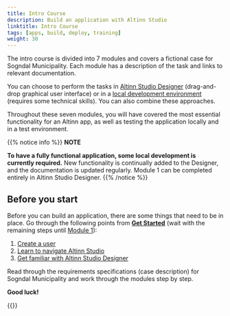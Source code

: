 ```yaml
---
title: Intro Course
description: Build an application with Altinn Studio
linktitle: Intro Course
tags: [apps, build, deploy, training]
weight: 30
---
```


The intro course is divided into 7 modules and covers a fictional case for Sogndal Municipality.
Each module has a description of the task and links to relevant documentation.

You can choose to perform the tasks in [Altinn Studio Designer](/altinn-studio/getting-started) (drag-and-drop graphical user interface) or in a [local development environment](/altinn-studio/guides/local-dev) (requires some technical skills).
You can also combine these approaches.

Throughout these seven modules, you will have covered the most essential functionality for an Altinn app, as well as testing the application locally and in a test environment.

{{% notice info %}}
**NOTE**

**To have a fully functional application, some local development is currently required.**
New functionality is continually added to the Designer, and the documentation is updated regularly.
Module 1 can be completed entirely in Altinn Studio Designer.
{{% /notice %}}

## Before you start

Before you can build an application, there are some things that need to be in place. Go through the following points from
**[Get Started](/altinn-studio/getting-started)** (wait with the remaining steps until [Module 1](/altinn-studio/getting-started/app-dev-course/modul1)):

1. [Create a user](/altinn-studio/getting-started/create-user)
2. [Learn to navigate Altinn Studio](/altinn-studio/getting-started/navigation)
3. [Get familiar with Altinn Studio Designer](/altinn-studio/getting-started)

Read through the requirements specifications (case description) for Sogndal Municipality and work through the modules step by step.

**Good luck!**

{{<children />}}
